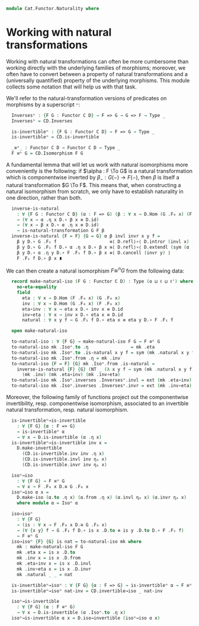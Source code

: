 <!--
```agda
open import Cat.Functor.Base
open import Cat.Prelude

import Cat.Reasoning
```
-->

```agda
module Cat.Functor.Naturality where
```

# Working with natural transformations

Working with natural transformations can often be more cumbersome than
working directly with the underlying families of morphisms; moreover, we
often have to convert between a property of natural transformations and
a (universally quantified) property of the underlying morphisms. This
module collects some notation that will help us with that task.

<!--
```agda
module _ {o ℓ o' ℓ'} {C : Precategory o ℓ} {D : Precategory o' ℓ'} where
  private
    module DD = Cat.Reasoning Cat[ D , D ]
    module CD = Cat.Reasoning Cat[ C , D ]
    module D = Cat.Reasoning D
    module C = Cat.Reasoning C
  open Functor
  open _=>_
```
-->

We'll refer to the natural-transformation versions of predicates on
morphisms by a superscript `ⁿ`:

```agda
  Inversesⁿ : {F G : Functor C D} → F => G → G => F → Type _
  Inversesⁿ = CD.Inverses

  is-invertibleⁿ : {F G : Functor C D} → F => G → Type _
  is-invertibleⁿ = CD.is-invertible

  _≅ⁿ_ : Functor C D → Functor C D → Type _
  F ≅ⁿ G = CD.Isomorphism F G
```

<!--
```agda
  module Inversesⁿ {F G : Functor C D} {α : F => G} {β : G => F} (inv : Inversesⁿ α β) =
    CD.Inverses inv
  module is-invertibleⁿ {F G : Functor C D} {α : F => G} (inv : is-invertibleⁿ α) =
    CD.is-invertible inv
  module Isoⁿ {F G : Functor C D} (eta : F ≅ⁿ G) = CD._≅_ eta

  idni : ∀ {F} → F ≅ⁿ F
  idni = CD.id-iso

  _∘ni_ : ∀ {F G H} → F ≅ⁿ G → G ≅ⁿ H → F ≅ⁿ H
  _∘ni_ = CD._∘Iso_

  _ni⁻¹ : ∀ {F G} → F ≅ⁿ G → G ≅ⁿ F
  _ni⁻¹ = CD._Iso⁻¹

  infixr 30 _∘ni_
  infix 31 _ni⁻¹

  ≅ⁿ-pathp : ∀ {a c b d : Functor C D} (p : a ≡ c) (q : b ≡ d) {f : a ≅ⁿ b} {g : c ≅ⁿ d}
           → (∀ x → PathP (λ i → D.Hom (p i .F₀ x) (q i .F₀ x)) (Isoⁿ.to f .η x) (Isoⁿ.to g .η x))
           → PathP (λ i → p i CD.≅ q i) f g
  ≅ⁿ-pathp p q r = CD.≅-pathp p q (Nat-pathp p q r)
```
-->

A fundamental lemma that will let us work with natural isomorphisms more
conveniently is the following: if $\alpha : F \To G$ is a natural
transformation which is componentwise inverted by $\beta_{-} : G(-) \to
F(-)$, then $\beta$ is itself a natural transformation $G \To F$. This
means that, when constructing a natural isomorphism from scratch, we
only have to establish naturality in one direction, rather than both.

```agda
  inverse-is-natural
    : ∀ {F G : Functor C D} (α : F => G) (β : ∀ x → D.Hom (G .F₀ x) (F .F₀ x) )
    → (∀ x → α .η x D.∘ β x ≡ D.id)
    → (∀ x → β x D.∘ α .η x ≡ D.id)
    → is-natural-transformation G F β
  inverse-is-natural {F = F} {G = G} α β invl invr x y f =
    β y D.∘ G .F₁ f                    ≡⟨ D.refl⟩∘⟨ D.intror (invl x) ⟩
    β y D.∘ G .F₁ f D.∘ α .η x D.∘ β x ≡⟨ D.refl⟩∘⟨ D.extendl (sym (α .is-natural x y f)) ⟩
    β y D.∘ α .η y D.∘ F .F₁ f D.∘ β x ≡⟨ D.cancell (invr y) ⟩
    F .F₁ f D.∘ β x ∎
```

We can then create a natural isomorphism $F \cong^n G$ from the
following data:

```agda
  record make-natural-iso (F G : Functor C D) : Type (o ⊔ ℓ ⊔ ℓ') where
    no-eta-equality
    field
      eta : ∀ x → D.Hom (F .F₀ x) (G .F₀ x)
      inv : ∀ x → D.Hom (G .F₀ x) (F .F₀ x)
      eta∘inv : ∀ x → eta x D.∘ inv x ≡ D.id
      inv∘eta : ∀ x → inv x D.∘ eta x ≡ D.id
      natural : ∀ x y f → G .F₁ f D.∘ eta x ≡ eta y D.∘ F .F₁ f

  open make-natural-iso

  to-natural-iso : ∀ {F G} → make-natural-iso F G → F ≅ⁿ G
  to-natural-iso mk .Isoⁿ.to .η                = mk .eta
  to-natural-iso mk .Isoⁿ.to .is-natural x y f = sym (mk .natural x y f)
  to-natural-iso mk .Isoⁿ.from .η = mk .inv
  to-natural-iso {F = F} {G} mk .Isoⁿ.from .is-natural =
    inverse-is-natural {F} {G} (NT _ (λ x y f → sym (mk .natural x y f)))
      (mk .inv) (mk .eta∘inv) (mk .inv∘eta)
  to-natural-iso mk .Isoⁿ.inverses .Inversesⁿ.invl = ext (mk .eta∘inv)
  to-natural-iso mk .Isoⁿ.inverses .Inversesⁿ.invr = ext (mk .inv∘eta)
```

Moreover, the following family of functions project out the
componentwise invertibility, resp. componentwise isomorphism, associated
to an invertible natural transformation, resp. natural isomorphism.

```agda
  is-invertibleⁿ→is-invertible
    : ∀ {F G} {α : F => G}
    → is-invertibleⁿ α
    → ∀ x → D.is-invertible (α .η x)
  is-invertibleⁿ→is-invertible inv x =
    D.make-invertible
      (CD.is-invertible.inv inv .η x)
      (CD.is-invertible.invl inv ηₚ x)
      (CD.is-invertible.invr inv ηₚ x)

  isoⁿ→iso
    : ∀ {F G} → F ≅ⁿ G
    → ∀ x → F .F₀ x D.≅ G .F₀ x
  isoⁿ→iso α x =
    D.make-iso (α.to .η x) (α.from .η x) (α.invl ηₚ x) (α.invr ηₚ x)
    where module α = Isoⁿ α

  iso→isoⁿ
    : ∀ {F G}
    → (is : ∀ x → F .F₀ x D.≅ G .F₀ x)
    → (∀ {x y} f → G .F₁ f D.∘ is x .D.to ≡ is y .D.to D.∘ F .F₁ f)
    → F ≅ⁿ G
  iso→isoⁿ {F} {G} is nat = to-natural-iso mk where
    mk : make-natural-iso F G
    mk .eta x = is x .D.to
    mk .inv x = is x .D.from
    mk .eta∘inv x = is x .D.invl
    mk .inv∘eta x = is x .D.invr
    mk .natural _ _ = nat

  is-invertibleⁿ→isoⁿ : ∀ {F G} {α : F => G} → is-invertibleⁿ α → F ≅ⁿ G
  is-invertibleⁿ→isoⁿ nat-inv = CD.invertible→iso _ nat-inv

  isoⁿ→is-invertible
    : ∀ {F G} (α : F ≅ⁿ G)
    → ∀ x → D.is-invertible (α .Isoⁿ.to .η x)
  isoⁿ→is-invertible α x = D.iso→invertible (isoⁿ→iso α x)
```

<!--
```agda
  to-inversesⁿ
    : {F G : Functor C D} {α : F => G} {β : G => F}
    → (∀ x → α .η x D.∘ β .η x ≡ D.id)
    → (∀ x → β .η x D.∘ α .η x ≡ D.id)
    → Inversesⁿ α β
  to-inversesⁿ p q = CD.make-inverses (ext p) (ext q)

  to-is-invertibleⁿ
    : {F G : Functor C D} {α : F => G}
    → (β : G => F)
    → (∀ x → α .η x D.∘ β .η x ≡ D.id)
    → (∀ x → β .η x D.∘ α .η x ≡ D.id)
    → is-invertibleⁿ α
  to-is-invertibleⁿ β p q = CD.make-invertible β (ext p) (ext q)

  inversesⁿ→inverses
    : ∀ {F G} {α : F => G} {β : G => F}
    → Inversesⁿ α β
    → ∀ x → D.Inverses (α .η x) (β .η x)
  inversesⁿ→inverses inv x =
    D.make-inverses
      (CD.Inverses.invl inv ηₚ x)
      (CD.Inverses.invr inv ηₚ x)

  isoⁿ→is-invertibleⁿ : ∀ {F G : Functor C D} (i : F ≅ⁿ G) → is-invertibleⁿ (Isoⁿ.to i)
  isoⁿ→is-invertibleⁿ i = CD.iso→invertible i

  invertible→invertibleⁿ
    : ∀ {F G} (eta : F => G)
    → (∀ x → D.is-invertible (eta .η x))
    → is-invertibleⁿ eta
  invertible→invertibleⁿ eta i = to-is-invertibleⁿ ate (λ x → D.is-invertible.invl (i x)) λ x → D.is-invertible.invr (i x) where
    ate : _ => _
    ate .η x = D.is-invertible.inv (i x)
    ate .is-natural = inverse-is-natural eta _ (λ x → D.is-invertible.invl (i x)) (λ x → D.is-invertible.invr (i x))

  push-eqⁿ : ∀ {F G} (α : F ≅ⁿ G) {a b} {f g : C.Hom a b} → F .F₁ f ≡ F .F₁ g → G .F₁ f ≡ G .F₁ g
  push-eqⁿ {F = F} {G = G} α {f = f} {g} p =
    G .F₁ f                                           ≡⟨ D.insertl (α .Isoⁿ.invl ηₚ _) ⟩
    α .Isoⁿ.to .η _ D.∘ α .Isoⁿ.from .η _ D.∘ G .F₁ f ≡⟨ D.refl⟩∘⟨ α .Isoⁿ.from .is-natural _ _ _ ⟩
    α .Isoⁿ.to .η _ D.∘ F .F₁ f D.∘ α .Isoⁿ.from .η _ ≡⟨ D.refl⟩∘⟨ p D.⟩∘⟨refl ⟩
    α .Isoⁿ.to .η _ D.∘ F .F₁ g D.∘ α .Isoⁿ.from .η _ ≡˘⟨ D.refl⟩∘⟨ α .Isoⁿ.from .is-natural _ _ _ ⟩
    α .Isoⁿ.to .η _ D.∘ α .Isoⁿ.from .η _ D.∘ G .F₁ g ≡⟨ D.cancell (α .Isoⁿ.invl ηₚ _) ⟩
    G .F₁ g                                           ∎
```
-->


<!--
```agda
module _ {o ℓ} {C : Precategory o ℓ} where
  private
    module C = Cat.Reasoning C
    open _=>_

  id-nat-commute : ∀ (α β : Id {C = C} => Id) → α ∘nt β ≡ β ∘nt α
  id-nat-commute α β = ext λ x → α .is-natural _ _ _
```
-->
